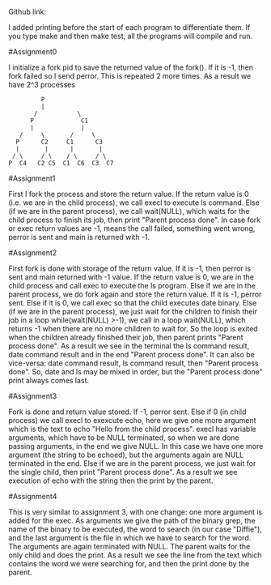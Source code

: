 Github link:


I added printing before the start of each program to differentiate them. If you type make and then make test, all the programs will compile and run.

#Assignment0

I initialize a fork pid to save the returned value of the fork(). If it is -1, then fork failed so I send perror. This is repeated 2 more times. As a result we have 2^3 processes

		     P
		     |
	       /           \
	      P             C1
	      |             |
	   /     \       /     \
	  P      C2     C1      C3
	  |       |      |       |
	 / \     / \    / \     / \
	P  C4   C2 C5  C1  C6  C3  C7


#Assignment1

First I fork the process and store the return value. If the return value is 0 (i.e. we are in the child process), we call execl to execute ls command. Else (if we are in the parent process), we call wait(NULL), which waits for the child process to finish its job, then print "Parent process done".
In case fork or exec return values are -1, means the call failed, something went wrong, perror is sent and main is returned with -1.


#Assignment2

First fork is done with storage of the return value. If it is -1, then perror is sent and main returned with -1 value.
If the return value is 0, we are in the child process and call exec to execute the ls program. Else if we are in the parent process, we do fork again and store the return value. 
If it is -1, perror sent.
Else if it is 0, we call exec so that the child executes date binary.
Else (if we are in the parent process), we just wait for the children to finish their job in a loop while(wait(NULL) >-1), we call in a loop wait(NULL), which returns -1 when there are no more children to wait for. So the loop is exited when the children already finished their job, then parent prints "Parent process done".
As a result we see in the terminal the ls command result, date command result and in the end "Parent process done". It can also be vice-versa: date command result, ls command result, then "Parent process done". So, date and ls may be mixed in order, but the "Parent process done" print always comes last.


#Assignment3

Fork is done and return value stored.
If -1, perror sent.
Else if 0 (in child process) we call execl to exexcute echo, here we give one more argument which is the text to echo "Hello from the child process". execl has variable arguments, which have to be NULL terminated, so when we are done passing arguments, in the end we give NULL. In this case we have one more argument (the string to be echoed), but the arguments again are NULL terminated in the end.
Else if we are in the parent process, we just wait for the single child, then print "Parent process done".
As a result we see execution of echo with the string then the print by the parent.


#Assignment4

This is very similar to assignment 3, with one change: one more argument is added for the exec. As arguments we give the path of the binary grep, the name of the binary to be executed, the word to search (in our case "Diffie"), and the last argument is the file in which we have to search for the word. The arguments are again terminated with NULL.
The parent waits for the only child and does the print.
As a result we see the line from the text which contains the word we were searching for, and then the print done by the parent.
